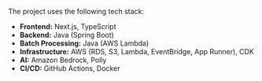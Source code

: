 The project uses the following tech stack:

*   **Frontend:** Next.js, TypeScript
*   **Backend:** Java (Spring Boot)
*   **Batch Processing:** Java (AWS Lambda)
*   **Infrastructure:** AWS (RDS, S3, Lambda, EventBridge, App Runner), CDK
*   **AI:** Amazon Bedrock, Polly
*   **CI/CD:** GitHub Actions, Docker
